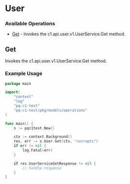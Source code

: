 # User

### Available Operations

* [Get](#get) - Invokes the c1.api.user.v1.UserService.Get method.

## Get

Invokes the c1.api.user.v1.UserService.Get method.

### Example Usage

```go
package main

import(
	"context"
	"log"
	"pq-c1-test"
	"pq-c1-test/pkg/models/operations"
)

func main() {
    s := pqc1test.New()

    ctx := context.Background()
    res, err := s.User.Get(ctx, "corrupti")
    if err != nil {
        log.Fatal(err)
    }

    if res.UserServiceGetResponse != nil {
        // handle response
    }
}
```
